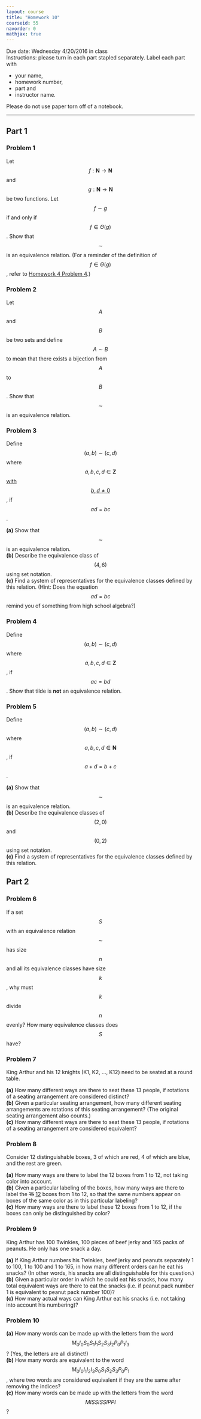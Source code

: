 ```yaml
---
layout: course
title: "Homework 10"
courseid: 55
navorder: 0
mathjax: true
---
```


Due date: Wednesday 4/20/2016 in class  
Instructions: please turn in each part stapled separately. Label each part with

* your name,
* homework number,
* part and
* instructor name.

Please do not use paper torn off of a notebook.

---

## Part 1

### Problem 1

Let $$f:\mathbf{N} \rightarrow \mathbf{N}$$ and $$g:\mathbf{N} \rightarrow \mathbf{N}$$ be two functions. Let $$f \sim g$$ if and only if $$f \in \Theta(g)$$. Show that $$\sim$$ is an equivalence relation. (For a reminder of the definition of $$f \in \Theta(g)$$, refer to [Homework 4 Problem 4](homework04.html#problem-4).)

### Problem 2

Let $$A$$ and $$B$$ be two sets and define $$A \sim B$$ to mean that there exists a bijection from $$A$$ to $$B$$. Show that $$\sim$$ is an equivalence relation.

### Problem 3
Define $$(a,b) \sim (c,d)$$ where $$a,b,c,d \in \mathbf{Z}$$ <ins>with $$b,d \neq 0$$</ins>, if $$ad = bc$$.

__(a)__ Show that $$\sim$$ is an equivalence relation.  
__(b)__ Describe the equivalence class of $$(4, 6)$$ using set notation.  
__(c)__ Find a system of representatives for the equivalence classes defined by this relation. (Hint: Does the equation $$ad = bc$$ remind you of something from high school algebra?)

### Problem 4

Define $$(a,b) \sim (c,d)$$ where $$a,b,c,d \in \mathbf{Z}$$, if $$ac = bd$$. Show that tilde is __not__ an equivalence relation.

### Problem 5

Define $$(a,b) \sim (c,d)$$ where $$a,b,c,d \in \mathbf{N}$$, if $$a+d = b+c$$.

__(a)__ Show that $$\sim$$ is an equivalence relation.  
__(b)__ Describe the equivalence classes of $$(2, 0)$$ and $$(0, 2)$$ using set notation.  
__(c)__ Find a system of representatives for the equivalence classes defined by this relation.

## Part 2

### Problem 6

If a set $$S$$ with an equivalence relation $$\sim$$ has size $$n$$ and all its equivalence classes have size $$k$$, why must $$k$$ divide $$n$$ evenly? How many equivalence classes does $$S$$ have?

### Problem 7

King Arthur and his 12 knights (K1, K2, ..., K12) need to be seated at a round table.

__(a)__ How many different ways are there to seat these 13 people, if rotations of a seating arrangement are considered distinct?  
__(b)__ Given a particular seating arrangement, how many different seating arrangements are rotations of this seating arrangement? (The original seating arrangement also counts.)  
__(c)__ How many different ways are there to seat these 13 people, if rotations of a seating arrangement are considered equivalent?  

### Problem 8

Consider 12 distinguishable boxes, 3 of which are red, 4 of which are blue, and the rest are green.

__(a)__ How many ways are there to label the 12 boxes from 1 to 12, not taking color into account.  
__(b)__ Given a particular labeling of the boxes, how many ways are there to label the <del>15</del> <ins>12</ins> boxes from 1 to 12, so that the same numbers appear on boxes of the same color as in this particular labeling?  
__(c)__ How many ways are there to label these 12 boxes from 1 to 12, if the boxes can only be distinguished by color?

### Problem 9

King Arthur has 100 Twinkies, 100 pieces of beef jerky and 165 packs of peanuts. He only has one snack a day.

__(a)__ If King Arthur numbers his Twinkies, beef jerky and peanuts separately 1 to 100, 1 to 100 and 1 to 165, in how many different orders can he eat his snacks? (In other words, his snacks are all distinguishable for this question.)  
__(b)__ Given a particular order in which he could eat his snacks, how many total equivalent ways are there to eat the snacks (i.e. if peanut pack number 1 is equivalent to peanut pack number 100)?  
__(c)__ How many actual ways can King Arthur eat his snacks (i.e. not taking into account his numbering)?

### Problem 10

__(a)__ How many words can be made up with the letters from the word $$M_0I_0S_0S_1I_1S_2S_3I_2P_0P_1I_3$$? (Yes, the letters are all distinct!)  
__(b)__ How many words are equivalent to the word $$M_0I_0I_1I_2I_3S_0S_1S_2S_3P_0P_1$$, where two words are considered equivalent if they are the same after removing the indices?  
__(c)__ How many words can be made up with the letters from the word $$MISSISSIPPI$$?
